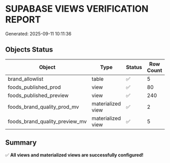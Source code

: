 # SUPABASE VIEWS VERIFICATION REPORT

Generated: 2025-09-11 10:11:36

## Objects Status

| Object | Type | Status | Row Count |
|--------|------|--------|----------|
| brand_allowlist | table | ✅ | 5 |
| foods_published_prod | view | ✅ | 80 |
| foods_published_preview | view | ✅ | 240 |
| foods_brand_quality_prod_mv | materialized view | ✅ | 2 |
| foods_brand_quality_preview_mv | materialized view | ✅ | 5 |

## Summary

✅ **All views and materialized views are successfully configured!**
